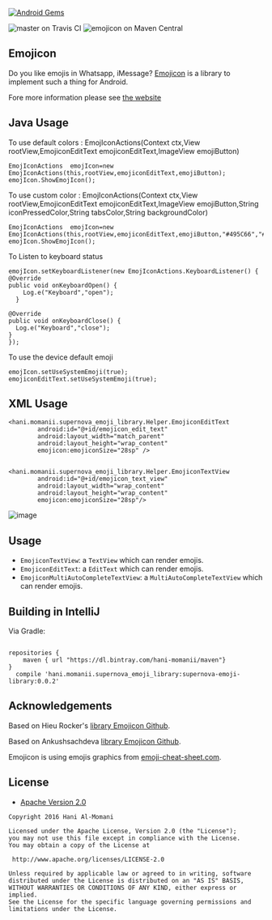 [![Android Gems](http://www.android-gems.com/badge/rockerhieu/emojicon.svg?branch=master)](http://www.android-gems.com/lib/rockerhieu/emojicon)

![master on Travis CI](https://travis-ci.org/rockerhieu/emojicon.png?branch=master) ![emojicon on Maven Central](https://maven-badges.herokuapp.com/maven-central/com.rockerhieu.emojicon/library/badge.svg)

## Emojicon

Do you like emojis in Whatsapp, iMessage? [Emojicon](http://rockerhieu.github.io/emojicon/) is a library to implement such a thing for Android.

Fore more information please see [the website](http://rockerhieu.github.io/emojicon/)

## Java Usage

To use default colors : 
EmojIconActions(Context ctx,View rootView,EmojiconEditText emojiconEditText,ImageView emojiButton)
```
EmojIconActions  emojIcon=new EmojIconActions(this,rootView,emojiconEditText,emojiButton);
emojIcon.ShowEmojIcon();
```

To use custom color :
EmojIconActions(Context ctx,View rootView,EmojiconEditText emojiconEditText,ImageView emojiButton,String iconPressedColor,String tabsColor,String backgroundColor)
```
EmojIconActions  emojIcon=new EmojIconActions(this,rootView,emojiconEditText,emojiButton,"#495C66","#DCE1E2","#E6EBEF");
emojIcon.ShowEmojIcon();
```



To Listen to keyboard status 
```
emojIcon.setKeyboardListener(new EmojIconActions.KeyboardListener() {
@Override
public void onKeyboardOpen() {
    Log.e("Keyboard","open");
  }

@Override
public void onKeyboardClose() {
  Log.e("Keyboard","close");
}
});
```
To use the device default emoji
```
emojIcon.setUseSystemEmoji(true);
emojiconEditText.setUseSystemEmoji(true);
```



## XML Usage

```
<hani.momanii.supernova_emoji_library.Helper.EmojiconEditText
        android:id="@+id/emojicon_edit_text"
        android:layout_width="match_parent"
        android:layout_height="wrap_content"
        emojicon:emojiconSize="28sp" />
        
        
<hani.momanii.supernova_emoji_library.Helper.EmojiconTextView
        android:id="@+id/emojicon_text_view"
        android:layout_width="wrap_content"
        android:layout_height="wrap_content" 
        emojicon:emojiconSize="28sp"/>

```

![image](https://github.com/rockerhieu/emojicon/raw/master/images/sample.jpg)


## Usage

* `EmojiconTextView`: a `TextView` which can render emojis.
* `EmojiconEditText`: a `EditText` which can render emojis.
* `EmojiconMultiAutoCompleteTextView`: a `MultiAutoCompleteTextView` which can render emojis.

## Building in IntelliJ

Via Gradle:

```

repositories {
    maven { url "https://dl.bintray.com/hani-momanii/maven"}
}
  compile 'hani.momanii.supernova_emoji_library:supernova-emoji-library:0.0.2'
```

## Acknowledgements

Based on Hieu Rocker's [library Emojicon Github](https://github.com/rockerhieu/emojicon/).

Based on Ankushsachdeva  [library Emojicon Github](https://github.com/ankushsachdeva/emojicon/).

Emojicon is using emojis graphics from [emoji-cheat-sheet.com](https://github.com/arvida/emoji-cheat-sheet.com/tree/master/public/graphics/emojis).

## License

* [Apache Version 2.0](http://www.apache.org/licenses/LICENSE-2.0.html)

```
Copyright 2016 Hani Al-Momani

Licensed under the Apache License, Version 2.0 (the "License");
you may not use this file except in compliance with the License.
You may obtain a copy of the License at

 http://www.apache.org/licenses/LICENSE-2.0

Unless required by applicable law or agreed to in writing, software
distributed under the License is distributed on an "AS IS" BASIS,
WITHOUT WARRANTIES OR CONDITIONS OF ANY KIND, either express or implied.
See the License for the specific language governing permissions and
limitations under the License.
```

